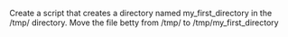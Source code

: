 Create a script that creates a directory named my_first_directory in the /tmp/ directory.
Move the file betty from /tmp/ to /tmp/my_first_directory
